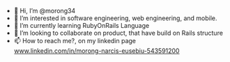 - 👋 Hi, I’m @morong34
- 👀 I’m interested in software engineering, web engineering, and mobile.
- 🌱 I’m currently learning RubyOnRails Language
- 💞️ I’m looking to collaborate on product, that have build on Rails structure
- 📫 How to reach me?, on my linkedin page www.linkedin.com/in/morong-narcis-eusebiu-543591200

<!---
morong34/morong34 is a ✨ special ✨ repository because its `README.md` (this file) appears on your GitHub profile.
You can click the Preview link to take a look at your changes.
--->
